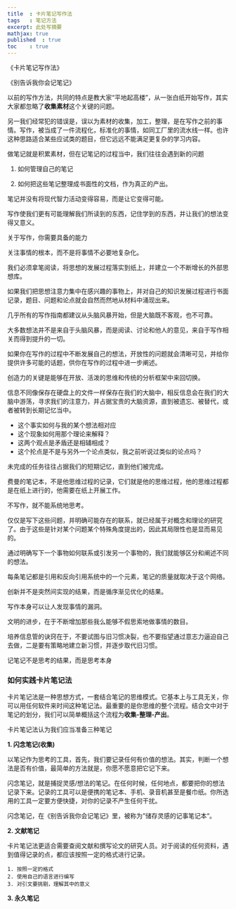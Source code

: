 ```yaml
---
title  : 卡片笔记写作法
tags   : 笔记方法
excerpt: 此处写摘要
mathjax: true
published  : true
toc    : true
---
```


《卡片笔记写作法》

《别告诉我你会记笔记》

以前的写作方法，共同的特点是教大家“平地起高楼”，从一张白纸开始写作，其实大家都忽略了**收集素材**这个关键的问题。

另一我们经常犯的错误是，误以为素材的收集，加工，整理，是在写作之前的事情。写作，被当成了一件流程化，标准化的事情，如同工厂里的流水线一样。也许这种思路适合某些应试类的题目，但它远远不能满足更复杂的学习内容。

做笔记就是积累素材，但在记笔记的过程当中，我们往往会遇到新的问题

1. 如何管理自己的笔记

2. 如何把这些笔记整理成书面性的文档，作为真正的产出。

笔记并没有将现代智力活动变得容易，而是让它变得可能。

写作使我们更有可能理解我们所读到的东西，记住学到的东西，并让我们的想法变得又意义。


关于写作，你需要具备的能力

关注事情的根本，而不是将事情不必要地复杂化。

我们必须拿笔阅读，将思想的发展过程落实到纸上，并建立一个不断增长的外部思想库。

如果我们把思想注意力集中在感兴趣的事物上，并对自己的知识发展过程进行书面记录，题目、问题和论点就会自然而然地从材料中涌现出来。

几乎所有的写作指南都建议从头脑风暴开始，但是大脑既不客观，也不可靠。

大多数想法并不是来自于头脑风暴，而是阅读、讨论和他人的意见，来自于写作相关而得到提升的一切。

如果你在写作的过程中不断发展自己的想法，开放性的问题就会清晰可见，并给你提供许多可能的话题，供你在写作的过程中进一步阐述。

创造力的关键是能够在开放、活泼的思维和传统的分析框架中来回切换。

信息不同像保存在硬盘上的文件一样保存在我们的大脑中，相反信息会在我们的大脑中游荡，寻求我们的注意力，并占据宝贵的大脑资源，直到被遗忘、被替代，或者被转到长期记忆当中。

- 这个事实如何与我的某个想法相对应
- 这个现象如何用那个理论来解释？
- 这两个观点是矛盾还是相辅相成？
- 这个抡点是不是与另外一个论点类似，我之前听说过类似的论点吗？

未完成的任务往往占据我们的短期记忆，直到他们被完成。

费曼的笔记本，不是他思维过程的记录，它们就是他的思维过程，他的思维过程都是在纸上进行的，他需要在纸上开展工作。

不写作，就不能系统地思考。

仅仅是写下这些问题，并明确可能存在的联系，就已经属于对概念和理论的研究了。由于这些是针对某个问题某个特殊角度提出的，因此其局限性也是显而易见的。

通过明确写下一个事物如何联系或引发另一个事物的，我们就能够区分和阐述不同的想法。

每条笔记都是引用和反向引用系统中的一个元素，笔记的质量就取决于这个网络。

创新并不是突然间实现的结果，而是循序渐见优化的结果。

写作本身可以让人发现事情的漏洞。

文明的进步，在于不断增加那些我么能够不假思索地做事情的数目。

培养信息管的诀窍在于，不要试图与旧习惯决裂，也不要指望通过意志力逼迫自己去做，二是要有策略地建立新习惯，并逐步取代旧习惯。

记笔记不是思考的结果，而是思考本身

### 如何实践卡片笔记法

卡片笔记法是一种思想方式，一套结合笔记的思维模式。它基本上与工具无关，你可以用任何软件来时间这种笔记法。最重要的是你思维的整个流程。结合文中对于笔记的划分，我们可以简单概括这个流程为**收集-整理-产出**。

卡片笔记法认为我们应当准备三种笔记

**1. 闪念笔记(收集)**

以笔记作为思考的工具，首先，我们要记录任何有价值的想法。其实，判断一个想法是否有价值，最简单的方法就是，你愿不愿意把它记下来。

闪念笔记，就是捕捉灵感/想法的笔记。在任何时候，任何地点，都要把你的想法记录下来。记录的工具可以是便携的笔记本、手机、录音机甚至是餐巾纸。你所选用的工具一定要方便快捷，对你的记录不产生任何干扰。

闪念笔记，在《别告诉我你会记笔记》里，被称为”储存灵感的记事笔记本“。

**2. 文献笔记**

卡片笔记法更适合需要查阅文献和撰写论文的研究人员。对于阅读的任何资料，遇到值得记录的点，都应该按照一定的格式进行记录。

    1. 按照一定的格式
    2. 使用自己的语言进行编写
    3. 对引文要挑剔，理解其中的意义

**3. 永久笔记**


